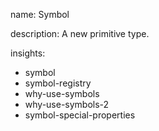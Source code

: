 name: Symbol

description: A new primitive type.

insights:
  - symbol
  - symbol-registry
  - why-use-symbols
  - why-use-symbols-2
  - symbol-special-properties